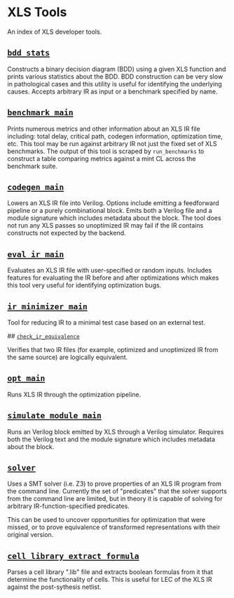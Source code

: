 # XLS Tools

An index of XLS developer tools.

## [`bdd_stats`](https://github.com/google/xls/tree/master/xls/tools/bdd_stats.cc)

Constructs a binary decision diagram (BDD) using a given XLS function and prints
various statistics about the BDD. BDD construction can be very slow in
pathological cases and this utility is useful for identifying the underlying
causes. Accepts arbitrary IR as input or a benchmark specified by name.



## [`benchmark_main`](https://github.com/google/xls/tree/master/xls/tools/benchmark_main.cc)

Prints numerous metrics and other information about an XLS IR file including:
total delay, critical path, codegen information, optimization time, etc. This
tool may be run against arbitrary IR not just the fixed set of XLS benchmarks.
The output of this tool is scraped by `run_benchmarks` to construct a table
comparing metrics against a mint CL across the benchmark suite.

## [`codegen_main`](https://github.com/google/xls/tree/master/xls/tools/codegen_main.cc)

Lowers an XLS IR file into Verilog. Options include emitting a feedforward
pipeline or a purely combinational block. Emits both a Verilog file and a module
signature which includes metadata about the block. The tool does not run any XLS
passes so unoptimized IR may fail if the IR contains constructs not expected by
the backend.



## [`eval_ir_main`](https://github.com/google/xls/tree/master/xls/tools/eval_ir_main.cc)

Evaluates an XLS IR file with user-specified or random inputs. Includes
features for evaluating the IR before and after optimizations which makes this
tool very useful for identifying optimization bugs.



## [`ir_minimizer_main`](https://github.com/google/xls/tree/master/xls/tools/ir_minimizer_main.cc)

Tool for reducing IR to a minimal test case based on an external test.



\##
[`check_ir_equivalence`](https://github.com/google/xls/tree/master/xls/tools/check_ir_equivalence_main.cc)

Verifies that two IR files (for example, optimized and unoptimized IR from the
same source) are logically equivalent.



## [`opt_main`](https://github.com/google/xls/tree/master/xls/tools/opt_main.cc)

Runs XLS IR through the optimization pipeline.

## [`simulate_module_main`](https://github.com/google/xls/tree/master/xls/tools/simulate_module_main.cc)

Runs an Verilog block emitted by XLS through a Verilog simulator. Requires both
the Verilog text and the module signature which includes metadata about the
block.



## [`solver`](https://github.com/google/xls/tree/master/xls/tools/solver.cc)

Uses a SMT solver (i.e. Z3) to prove properties of an XLS IR program from the
command line. Currently the set of "predicates" that the solver supports from
the command line are limited, but in theory it is capable of solving for
arbitrary IR-function-specified predicates.

This can be used to uncover opportunities for optimization that were missed, or
to prove equivalence of transformed representations with their original version.



## [`cell_library_extract_formula`](https://github.com/google/xls/tree/master/xls/tools/cell_library_extract_formula.cc)

Parses a cell library ".lib" file and extracts boolean formulas from it that
determine the functionality of cells. This is useful for LEC of the XLS IR
against the post-sythesis netlist.


